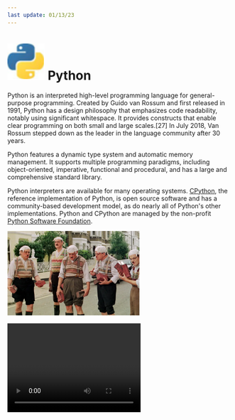 ```yaml
---
last update: 01/13/23
---
```


# ![python-icon](media/icons/python-icon.svg) Python

Python is an interpreted high-level programming language for general-purpose programming. Created by Guido van Rossum and first released in 1991, Python has a design philosophy that emphasizes code readability, notably using significant whitespace. It provides constructs that enable clear programming on both small and large scales.[27] In July 2018, Van Rossum stepped down as the leader in the language community after 30 years.

Python features a dynamic type system and automatic memory management. It supports multiple programming paradigms, including object-oriented, imperative, functional and procedural, and has a large and comprehensive standard library.

Python interpreters are available for many operating systems. [CPython](https://en.wikipedia.org/wiki/CPython), the reference implementation of Python, is open source software and has a community-based development model, as do nearly all of Python's other implementations. Python and CPython are managed by the non-profit [Python Software Foundation](https://en.wikipedia.org/wiki/Python_Software_Foundation).


![Monti Python gang](media/general/monty-python.png)

<video controls src="https://docs.google.com/uc?export=download&id=151_iDpkc4TM8yoFoqnek0bdKIMGK_S65" width="300px" height="200px"/>

[![Alternate Text]({image-url})]({https://docs.google.com/uc?export=download&id=151_iDpkc4TM8yoFoqnek0bdKIMGK_S65} "Link Title")